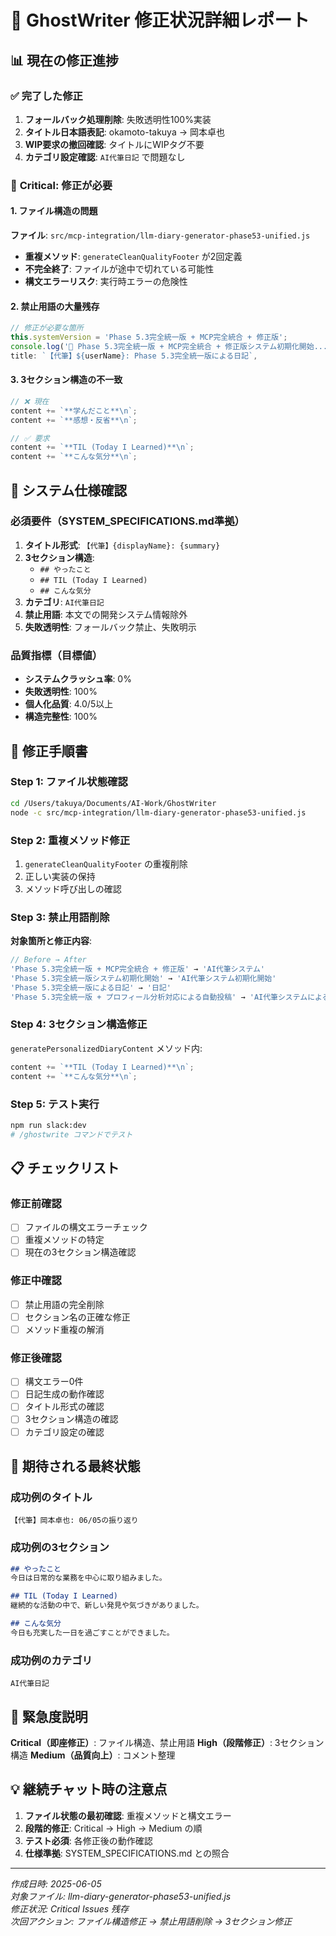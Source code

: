 # 🎯 GhostWriter 修正状況詳細レポート

## 📊 **現在の修正進捗**

### ✅ **完了した修正**
1. **フォールバック処理削除**: 失敗透明性100%実装
2. **タイトル日本語表記**: okamoto-takuya → 岡本卓也
3. **WIP要求の撤回確認**: タイトルにWIPタグ不要
4. **カテゴリ設定確認**: `AI代筆日記` で問題なし

### 🔴 **Critical: 修正が必要**

#### 1. **ファイル構造の問題**
**ファイル**: `src/mcp-integration/llm-diary-generator-phase53-unified.js`
- **重複メソッド**: `generateCleanQualityFooter` が2回定義
- **不完全終了**: ファイルが途中で切れている可能性
- **構文エラーリスク**: 実行時エラーの危険性

#### 2. **禁止用語の大量残存**
```javascript
// 修正が必要な箇所
this.systemVersion = 'Phase 5.3完全統一版 + MCP完全統合 + 修正版';
console.log('🎯 Phase 5.3完全統一版 + MCP完全統合 + 修正版システム初期化開始...');
title: `【代筆】${userName}: Phase 5.3完全統一版による日記`,
```

#### 3. **3セクション構造の不一致**
```javascript
// ❌ 現在
content += `**学んだこと**\n`;
content += `**感想・反省**\n`;

// ✅ 要求
content += `**TIL (Today I Learned)**\n`;
content += `**こんな気分**\n`;
```

## 📝 **システム仕様確認**

### 必須要件（SYSTEM_SPECIFICATIONS.md準拠）
1. **タイトル形式**: `【代筆】{displayName}: {summary}`
2. **3セクション構造**: 
   - `## やったこと`
   - `## TIL (Today I Learned)`
   - `## こんな気分`
3. **カテゴリ**: `AI代筆日記`
4. **禁止用語**: 本文での開発システム情報除外
5. **失敗透明性**: フォールバック禁止、失敗明示

### 品質指標（目標値）
- **システムクラッシュ率**: 0%
- **失敗透明性**: 100%
- **個人化品質**: 4.0/5以上
- **構造完整性**: 100%

## 🔧 **修正手順書**

### Step 1: ファイル状態確認
```bash
cd /Users/takuya/Documents/AI-Work/GhostWriter
node -c src/mcp-integration/llm-diary-generator-phase53-unified.js
```

### Step 2: 重複メソッド修正
1. `generateCleanQualityFooter` の重複削除
2. 正しい実装の保持
3. メソッド呼び出しの確認

### Step 3: 禁止用語削除
**対象箇所と修正内容**:
```javascript
// Before → After
'Phase 5.3完全統一版 + MCP完全統合 + 修正版' → 'AI代筆システム'
'Phase 5.3完全統一版システム初期化開始' → 'AI代筆システム初期化開始'
'Phase 5.3完全統一版による日記' → '日記'
'Phase 5.3完全統一版 + プロフィール分析対応による自動投稿' → 'AI代筆システムによる自動投稿'
```

### Step 4: 3セクション構造修正
`generatePersonalizedDiaryContent` メソッド内:
```javascript
content += `**TIL (Today I Learned)**\n`;
content += `**こんな気分**\n`;
```

### Step 5: テスト実行
```bash
npm run slack:dev
# /ghostwrite コマンドでテスト
```

## 📋 **チェックリスト**

### 修正前確認
- [ ] ファイルの構文エラーチェック
- [ ] 重複メソッドの特定
- [ ] 現在の3セクション構造確認

### 修正中確認  
- [ ] 禁止用語の完全削除
- [ ] セクション名の正確な修正
- [ ] メソッド重複の解消

### 修正後確認
- [ ] 構文エラー0件
- [ ] 日記生成の動作確認
- [ ] タイトル形式の確認
- [ ] 3セクション構造の確認
- [ ] カテゴリ設定の確認

## 🎯 **期待される最終状態**

### 成功例のタイトル
```
【代筆】岡本卓也: 06/05の振り返り
```

### 成功例の3セクション
```markdown
## やったこと
今日は日常的な業務を中心に取り組みました。

## TIL (Today I Learned)  
継続的な活動の中で、新しい発見や気づきがありました。

## こんな気分
今日も充実した一日を過ごすことができました。
```

### 成功例のカテゴリ
```
AI代筆日記
```

## 🚨 **緊急度説明**

**Critical（即座修正）**: ファイル構造、禁止用語
**High（段階修正）**: 3セクション構造
**Medium（品質向上）**: コメント整理

## 💡 **継続チャット時の注意点**

1. **ファイル状態の最初確認**: 重複メソッドと構文エラー
2. **段階的修正**: Critical → High → Medium の順
3. **テスト必須**: 各修正後の動作確認
4. **仕様準拠**: SYSTEM_SPECIFICATIONS.md との照合

---

*作成日時: 2025-06-05*  
*対象ファイル: llm-diary-generator-phase53-unified.js*  
*修正状況: Critical Issues 残存*  
*次回アクション: ファイル構造修正 → 禁止用語削除 → 3セクション修正*